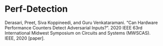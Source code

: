 # Perf-Detection
Derasari, Preet, Siva Koppineedi, and Guru Venkataramani. “Can Hardware Performance Counters Detect Adversarial Inputs?”. 2020 IEEE 63rd International Midwest Symposium on Circuits and Systems (MWSCAS). IEEE, 2020 [paper].



